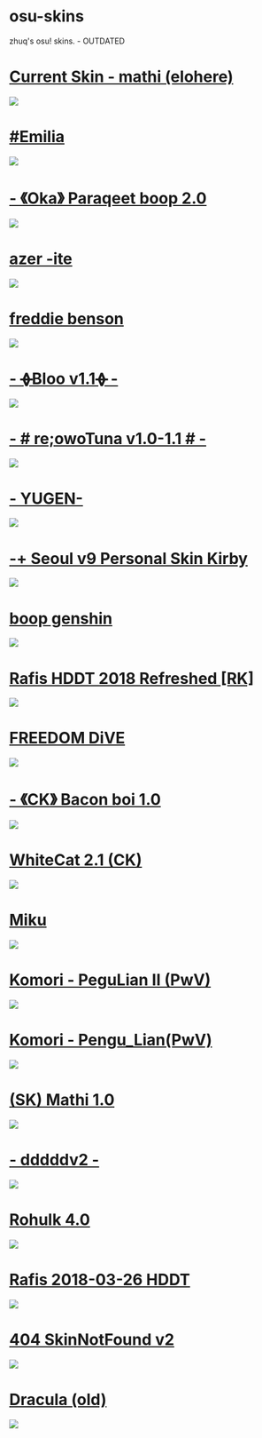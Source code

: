 # osu-skins
zhuq's osu! skins. - OUTDATED

# [Current Skin - mathi (elohere)](https://gerwi2.s-ul.eu/ZzDqU9V9)
![](https://i.imgur.com/HBVCEgJ.png)

# [#Emilia](http://download936.mediafire.com/32heiaxdf7cg/yeeav04w70y4yj6/%23Emilia.osk)
![](https://skins.osuck.net/uploads/posts/2018-09/1537863433_5hdm0yi.jpg)

# [- 《Oka》 Paraqeet boop 2.0](https://download2158.mediafire.com/v2xvucixvnjg/napojtl73tivkfw/-+++++++++%E3%80%8AOka%E3%80%8B+Paraqeet+boop+2.0.osk)
![](https://i.imgur.com/HTJytwv.png)

# [azer -ite](https://download1487.mediafire.com/toya21ikgppg/ztflhpi8b78o57a/azer+-ite.osk)
![](https://skins.osuck.net/uploads/posts/2018-12/1545231072_screenshot1849.jpg)

# [freddie benson](https://masterchefcanada.s-ul.eu/Y5N3gZxW)
![](https://osu.ppy.sh/ss/14732977/6ed0)

# [- ᚖBloo v1.1ᚖ -](https://drive.google.com/u/0/uc?id=1kbLQok-jyqG3KSzCmar_KY9kz2ti5JY2&export=download)
![](https://skins.osuck.net/uploads/posts/2020-04/1585900489_screenshot8339.jpg)

# [- # re;owoTuna v1.0-1.1 # -](https://drive.google.com/u/0/uc?id=1SVtUUvo4o2DUwQ1Pf2Xb0v4eDblvvovq&export=download)
![](https://skins.osuck.net/uploads/posts/2020-08/1596468449_screenshot9247.jpg)

# [- YUGEN- ](https://drive.google.com/u/0/uc?id=1UoyIbbcbl_F5S9Ku2qzCXWYIfN-RdYiN&export=download)
![](https://i.ytimg.com/vi/STjo4UJM14E/maxresdefault.jpg)

# [-+ Seoul v9 Personal Skin Kirby](https://shigeskinss.s-ul.eu/gEfiNoTv)
![](https://camo.githubusercontent.com/647870cda2452d9bc74541c0a6c1fa5e5cd3dda01bc75036ba5516a139af1aab/68747470733a2f2f692e696d6775722e636f6d2f4344366d7657542e706e67)

# [boop genshin](https://download2389.mediafire.com/us0r5hek3lcg/i5hy9wuwgtqwhs9/boop+genshin.osk)
![](https://i.imgur.com/aqEoRII.jpg)

# [Rafis HDDT 2018 Refreshed [RK]](https://mega.nz/folder/3JdUUZYR#c5jG8FrHxkEe4RtREZUlkg/file/vEsm3KCC)
![](https://camo.githubusercontent.com/447e96b4601ef9689f9e3b8aa11532ec97327360bef9632414bc6aa834614833/68747470733a2f2f63646e2e646973636f72646170702e636f6d2f6174746163686d656e74732f3639373934363938363831323237363738372f3835313534373435363931303931373633322f73637265656e73686f74323537342e6a7067)

# [FREEDOM DiVE](https://download1229.mediafire.com/0p4o2zyzqimg/telzb3fcwl18l9p/%E2%8C%9EFreedom+Dive++%E2%86%93%E2%8C%9D.osk)
![](https://skins.osuck.net/uploads/posts/2021-05/1621342681_screenshot10455.jpg)

# [- 《CK》 Bacon boi 1.0](https://download2389.mediafire.com/j4ghptmahgpg/4hwyxuav1j1imen/-+++++++++%E3%80%8ACK%E3%80%8B+Bacon+boi+1.0+%E3%80%8Eblue%E3%80%8F.osk)
![](https://skins.osuck.net/uploads/posts/2021-02/1614321858_screenshot9400.jpg)

# [WhiteCat 2.1 (CK)](https://download2389.mediafire.com/bjjw8sehghgg/slctyhdrt8q7mhw/-+++++++++%E3%80%8ACK%E3%80%8B+WhiteCat+2.1+~+old.osk)
![](https://skins.osuck.net/uploads/posts/2021-04/1617905157_screenshot10008.jpg)

# [Miku](https://download848.mediafire.com/wt2lx8d1jr2g/pb2jjjymthjtbma/Miku+16-9.osk)
![](https://skins.osuck.net/uploads/posts/2019-02/1549968391_screenshot2587.jpg)

# [Komori - PeguLian II (PwV)](https://download948.mediafire.com/56xc8ghfn8kg/woa4dejhy6ic09b/Komori+-+PeguLian+II+%28PwV%29.osk)
![](https://skins.osuck.net/uploads/posts/2020-01/1577986749_screenshot7602.jpg)

# [Komori - Pengu_Lian(PwV)](https://download2388.mediafire.com/a2m93og0bm0g/pr8n1s15j37whi8/Komori+-+Pengu_Lian%28PwV%29.osk)
![](https://skins.osuck.net/uploads/posts/2019-08/1565775659_screenshot6287.jpg)

# [(SK) Mathi 1.0](https://download1350.mediafire.com/78t49fewkbjg/7okl71xffx1ngqm/-++++++++++++%23%28SK%29+Mathi+1.0+-+DT.osk)
![](https://skins.osuck.net/uploads/posts/2021-04/1619332989_4.jpg)

# [- dddddv2 -](https://mega.nz/file/JGgQwTqB#KPl0hAYEWxrTc0ZayUpjx9OCG3QRn6z3OknbOGBnHqM) 
![](https://osu.ppy.sh/ss/11860986)

# [Rohulk 4.0](http://download1971.mediafire.com/m36gomgbo7tg/jchup4bt5725awp/Rohulk+4.0.osk)
![](https://skins.osuck.net/uploads/posts/2019-05/1559304264_screenshot4866.jpg)

# [Rafis 2018-03-26 HDDT](https://download2389.mediafire.com/039u6m8ivamg/phcsum9n4np44wh/Rafis+2018-03-26+HDDT.osk)
![](https://osuskins.net/screenshots/ekynLzX.jpg)

# [404 SkinNotFound v2](https://joofixd.s-ul.eu/Ia93XGt5)
![](https://camo.githubusercontent.com/7a0cf2b830c8f7813f190af0e00575ca13b4e5e0/68747470733a2f2f6f73752e7070792e73682f73732f31333438383938392f61373661)

# [Dracula (old)](https://www.dropbox.com/s/n57ci29mq0ni815/dracula_final.osk?dl=1)
![](https://skins.osuck.net/uploads/posts/2018-09/1537800520_oqggtfn.jpg)
